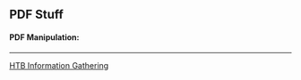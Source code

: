 ## PDF Stuff

#### PDF Manipulation:

_______________________________________________________________


[HTB Information Gathering](https://wanatry.github.io/PDF/HTB_info_gather.html)
